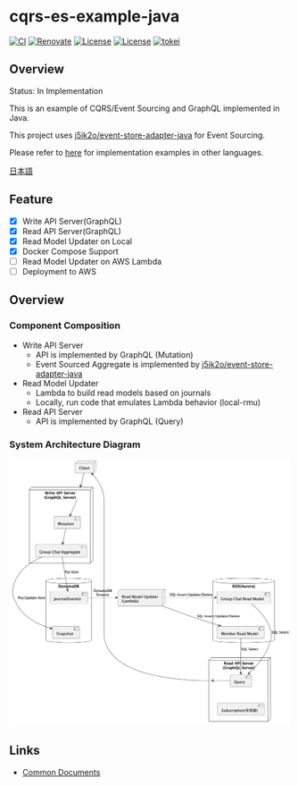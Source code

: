 # cqrs-es-example-java

[![CI](https://github.com/j5ik2o/cqrs-es-example-java/actions/workflows/ci.yml/badge.svg)](https://github.com/j5ik2o/cqrs-es-example-java/actions/workflows/ci.yml)
[![Renovate](https://img.shields.io/badge/renovate-enabled-brightgreen.svg)](https://renovatebot.com)
[![License](https://img.shields.io/badge/License-APACHE2.0-blue.svg)](https://opensource.org/licenses/apache-2-0)
[![License](https://img.shields.io/badge/License-MIT-blue.svg)](https://opensource.org/licenses/MIT)
[![tokei](https://tokei.rs/b1/github/j5ik2o/cqrs-es-example-java)](https://github.com/XAMPPRocky/tokei)

## Overview

Status: In Implementation

This is an example of CQRS/Event Sourcing and GraphQL implemented in Java.

This project uses [j5ik2o/event-store-adapter-java](https://github.com/j5ik2o/event-store-adapter-java) for Event Sourcing.

Please refer to [here](https://github.com/j5ik2o/cqrs-es-example) for implementation examples in other languages.

[日本語](./README.ja.md)

## Feature

- [x] Write API Server(GraphQL)
- [x] Read API Server(GraphQL)
- [x] Read Model Updater on Local
- [x] Docker Compose Support
- [ ] Read Model Updater on AWS Lambda
- [ ] Deployment to AWS

## Overview

### Component Composition

- Write API Server
  - API is implemented by GraphQL (Mutation)
  - Event Sourced Aggregate is implemented by [j5ik2o/event-store-adapter-java](https://github.com/j5ik2o/event-store-adapter-java)
- Read Model Updater
  - Lambda to build read models based on journals
  - Locally, run code that emulates Lambda behavior (local-rmu)
- Read API Server
  - API is implemented by GraphQL (Query)

### System Architecture Diagram

![](docs/images/system-layout.png)

## Links

- [Common Documents](https://github.com/j5ik2o/cqrs-es-example)
